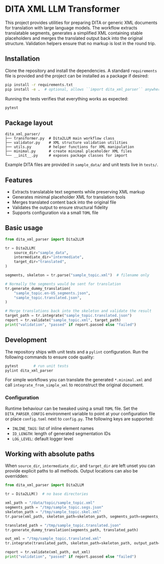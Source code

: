 # DITA XML LLM Transformer

This project provides utilities for preparing DITA or generic XML documents for
translation with large language models. The workflow extracts translatable
segments, generates a simplified XML containing stable placeholders and merges
the translated output back into the original structure. Validation helpers ensure
that no markup is lost in the round trip.

## Installation

Clone the repository and install the dependencies. A standard ``requirements``
file is provided and the project can be installed as a package if desired:

```bash
pip install -r requirements.txt
pip install -e .  # optional, allows ``import dita_xml_parser`` anywhere
```

Running the tests verifies that everything works as expected:

```bash
pytest
```

## Package layout

```
dita_xml_parser/
├── transformer.py  # Dita2LLM main workflow class
├── validator.py    # XML structure validation utilities
├── utils.py        # helper functions for XML manipulation
├── minimal.py      # create minimal placeholder XML files
└── __init__.py     # exposes package classes for import
```

Example DITA files are provided in `sample_data/` and unit tests live in `tests/`.

## Features

- Extracts translatable text segments while preserving XML markup
- Generates minimal placeholder XML for translation tools
- Merges translated content back into the original file
- Validates the output to ensure structural fidelity
- Supports configuration via a small ``TOML`` file

## Basic usage

```python
from dita_xml_parser import Dita2LLM

tr = Dita2LLM(
    source_dir="sample_data",
    intermediate_dir="intermediate",
    target_dir="translated",
)

segments, skeleton = tr.parse("sample_topic.xml")  # filename only

# Normally the segments would be sent for translation
tr.generate_dummy_translation(
    "sample_topic.en-US_segments.json",
    "sample_topic.translated.json",
)

# Merge translations back into the skeleton and validate the result
target_path = tr.integrate("sample_topic.translated.json")
report = tr.validate("sample_topic.xml", target_path)
print("validation", "passed" if report.passed else "failed")
```

## Development

The repository ships with unit tests and a ``pylint`` configuration. Run the
following commands to ensure code quality:

```bash
pytest       # run unit tests
pylint dita_xml_parser
```

For simple workflows you can translate the generated `*.minimal.xml` and call `integrate_from_simple_xml` to reconstruct the original document.

### Configuration

Runtime behaviour can be tweaked using a small ``TOML`` file. Set the
``DITA_PARSER_CONFIG`` environment variable to point at your configuration file
or place ``config.toml`` next to ``config.py``. The following keys are
supported:

- ``INLINE_TAGS``: list of inline element names
- ``ID_LENGTH``: length of generated segmentation IDs
- ``LOG_LEVEL``: default logger level

## Working with absolute paths

When `source_dir`, `intermediate_dir`, and `target_dir` are left unset you can
provide explicit paths to all methods. Output locations can also be overridden:

```python
from dita_xml_parser import Dita2LLM

tr = Dita2LLM()  # no base directories

xml_path = "/data/topic/sample_topic.xml"
segments_path = "/tmp/sample_topic.segs.json"
skeleton_path = "/tmp/sample_topic.skel.xml"
tr.parse(xml_path, skeleton_path=skeleton_path, segments_path=segments_path)

translated_path = "/tmp/sample_topic.translated.json"
tr.generate_dummy_translation(segments_path, translated_path)

out_xml = "/tmp/sample_topic.translated.xml"
tr.integrate(translated_path, skeleton_path=skeleton_path, output_path=out_xml)

report = tr.validate(xml_path, out_xml)
print("validation", "passed" if report.passed else "failed")
```
